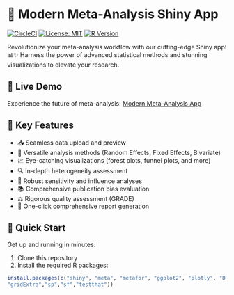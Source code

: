 # 🚀 Modern Meta-Analysis Shiny App

[![CircleCI](https://circleci.com/gh/yourusername/meta-app.svg?style=svg)](https://circleci.com/davidgrab/meta-app)
[![License: MIT](https://img.shields.io/badge/License-MIT-yellow.svg)](https://opensource.org/licenses/MIT)
[![R Version](https://img.shields.io/badge/R-≥4.0.0-blue.svg)](https://cran.r-project.org/)

Revolutionize your meta-analysis workflow with our cutting-edge Shiny app! 📊✨ Harness the power of advanced statistical methods and stunning visualizations to elevate your research.

## 🌟 Live Demo

Experience the future of meta-analysis: [Modern Meta-Analysis App](https://modern-meta-analysis.shinyapps.io/meta-app/)

## 🎯 Key Features

- 📤 Seamless data upload and preview
- 🧮 Versatile analysis methods (Random Effects, Fixed Effects, Bivariate)
- 📈 Eye-catching visualizations (forest plots, funnel plots, and more)
- 🔍 In-depth heterogeneity assessment
- 🔬 Robust sensitivity and influence analyses
- 📚 Comprehensive publication bias evaluation
- ⚖️ Rigorous quality assessment (GRADE)
- 📄 One-click comprehensive report generation

## 🚀 Quick Start

Get up and running in minutes:

1. Clone this repository
2. Install the required R packages:

```r
install.packages(c("shiny", "meta", "metafor", "ggplot2", "plotly", "DT", "bslib", "shinyjs", "rmarkdown", "knitr",
"gridExtra","sp","sf","testthat"))
